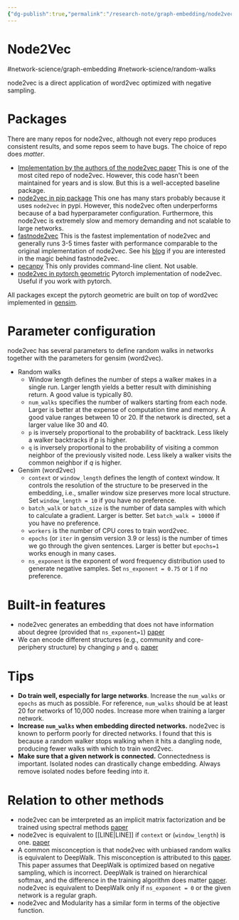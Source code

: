 ```yaml
---
{"dg-publish":true,"permalink":"/research-note/graph-embedding/node2vec/","dgPassFrontmatter":true}
---
```



# Node2Vec
#network-science/graph-embedding 
#network-science/random-walks

node2vec is a direct application of word2vec optimized with negative sampling. 

# Packages
There are many repos for node2vec, although not every repo produces consistent results, and some repos seem to have bugs. The choice of repo does *matter*. 

- [Implementation by the authors of the node2vec paper](https://github.com/aditya-grover/node2vec) This is one of the most cited repo of node2vec. However, this code hasn't been maintained for years and is slow. But this is a well-accepted baseline package. 
- [node2vec in pip package](https://github.com/eliorc/node2vec) This one has many stars probably because it uses `node2vec` in pypi. However, this node2vec often underperforms because of a bad hyperparameter configuration. Furthermore, this node2vec is extremely slow and memory demanding and not scalable to large networks. 
- [fastnode2vec](https://github.com/louisabraham/fastnode2vec) This is the fastest implementation of node2vec and generally runs 3-5 times faster with performance comparable to the original implementation of node2vec. See his [blog](https://louisabraham.github.io/articles/node2vec-sampling.html) if you are interested in the magic behind fastnode2vec. 
- [pecanpy](https://github.com/krishnanlab/PecanPy/tree/7c1d874c17bcdbdc3a56c19a38eb3f3e440f009b) This only provides command-line client. Not usable.
- [node2vec in pytorch geometric](https://pytorch-geometric.readthedocs.io/en/latest/index.html) Pytorch implementation of node2vec. Useful if you work with pytorch. 

All packages except the pytorch geometric are built on top of word2vec implemented in [gensim](https://radimrehurek.com/gensim/).

# Parameter configuration  
node2vec has several parameters to define random walks in networks together with the parameters for gensim (word2vec).
- Random walks
	- Window length defines the number of steps a walker makes in a single run. Larger length yields a better result with diminishing return. A good value is typically 80. 
	- `num_walks` specifies the number of walkers starting from each node. Larger is better at the expense of computation time and memory. A good value ranges between 10 or 20. If the network is directed, set a larger value like 30 and 40. 
	- `p` is inversely proportional to the probability of backtrack. Less likely a walker backtracks if $p$ is higher. 
	- `q` is inversely proportional to the probability of visiting a common neighbor of the previously visited node. Less likely a walker visits the common neighbor if $q$ is higher. 
- Gensim (word2vec)
	- `context` or `window_length` defines the length of context window. It controls the resolution of the structure to be preserved in the embedding, i.e., smaller window size preserves more local structure. Set `window_length = 10` if you have no preference.
	- `batch_walk` or `batch_size` is the number of data samples with which to calculate a gradient. Larger is better. Set `batch_walk = 10000` if you have no preference. 
	- `workers` is the number of CPU cores to train word2vec. 
	- `epochs`  (or `iter` in gensim version 3.9 or less) is the number of times we go through the given sentences.  Larger is better but `epochs=1` works enough in many cases. 
	- `ns_exponent` is the exponent of word frequency distribution used to generate negative samples. Set `ns_exponent = 0.75` or `1`  if no preference. 

# Built-in features
- node2vec generates an embedding that does not have information about degree (provided that `ns_exponent=1`) [paper](https://proceedings.neurips.cc/paper/2021/hash/ca9541826e97c4530b07dda2eba0e013-Abstract.html)
- We can encode different structures (e.g., community and core-periphery structure) by changing `p` and `q`. [paper](https://snap.stanford.edu/node2vec/)

# Tips
- **Do train well, especially for large networks**. Increase the `num_walks` or `epochs` as much as possible. For reference, `num_walks` should be at least 20 for networks of 10,000 nodes. Increase more when training a larger network. 
- **Increase `num_walks` when embedding directed networks.** node2vec is known to perform poorly for directed networks. I found that this is because a random walker stops walking when it hits a dangling node, producing fewer walks with which to train word2vec. 
- **Make sure that a given network is connected.** Connectedness is important. Isolated nodes can drastically change embedding. Always remove isolated nodes before feeding into it. 


# Relation to other methods 
- node2vec can be imterpreted as an implicit matrix factorization and be trained using spectral methods [paper](https://dl.acm.org/doi/abs/10.1145/3159652.3159706)
- node2vec is equivalent to [[LINE\|LINE]] if `context` or (`window_length`) is one. [paper](https://dl.acm.org/doi/abs/10.1145/3159652.3159706)
- A common misconception is that node2vec with unbiased random walks is equivalent to DeepWalk. This misconception is attributed to this [paper](https://dl.acm.org/doi/abs/10.1145/3159652.3159706). This paper assumes that DeepWalk is optimized based on negative sampling, which is incorrect. DeepWalk is trained on hierarchical softmax, and the difference in the training algorithm does matter [paper](https://proceedings.neurips.cc/paper/2021/hash/ca9541826e97c4530b07dda2eba0e013-Abstract.html).  node2vec is equivalent to DeepWalk only if `ns_exponent = 0` or the given network is a regular graph. 
- node2vec and Modularity has a similar form in terms of the objective function. 
